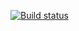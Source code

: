 [![Build status](https://ci.appveyor.com/api/projects/status/kyjy2oklwxlgq9ab?svg=true)](https://ci.appveyor.com/project/dipribytkova/patterns2)
